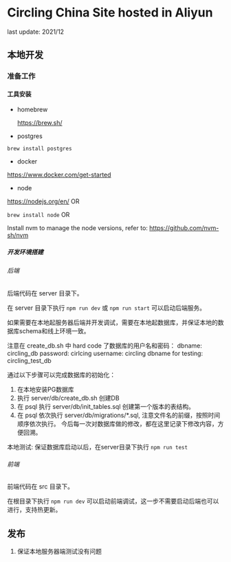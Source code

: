 # Circling China Site hosted in Aliyun
last update: 2021/12


## 本地开发

### 准备工作

#### 工具安装

- homebrew

  https://brew.sh/

- postgres

`brew install postgres`

- docker

https://www.docker.com/get-started

- node 

https://nodejs.org/en/ OR

`brew install node` OR

Install nvm to manage the node versions, refer to: https://github.com/nvm-sh/nvm

##### 开发环境搭建

###### 后端

后端代码在 server 目录下。 

在 server 目录下执行 `npm run dev` 或 `npm run start` 可以启动后端服务。 

如果需要在本地起服务器后端并开发调试，需要在本地起数据库，并保证本地的数据库schema和线上环境一致。 

注意在 create_db.sh 中 hard code 了数据库的用户名和密码：
dbname: circling_db
password: cirlcing
username: circling
dbname for testing: circling_test_db

通过以下步骤可以完成数据库的初始化：
1. 在本地安装PG数据库
2. 执行 server/db/create_db.sh 创建DB
3. 在 psql 执行 server/db/init_tables.sql 创建第一个版本的表结构。
4. 在 psql 依次执行 server/db/migrations/*.sql, 注意文件名的前缀，按照时间顺序依次执行。 今后每一次对数据库做的修改，都在这里记录下修改内容，方便回溯。

本地测试:
保证数据库启动以后，在server目录下执行 `npm run test`

###### 前端

前端代码在 src 目录下。

在根目录下执行 `npm run dev` 可以启动前端调试，这一步不需要启动后端也可以进行，支持热更新。

## 发布

1. 保证本地服务器端测试没有问题

